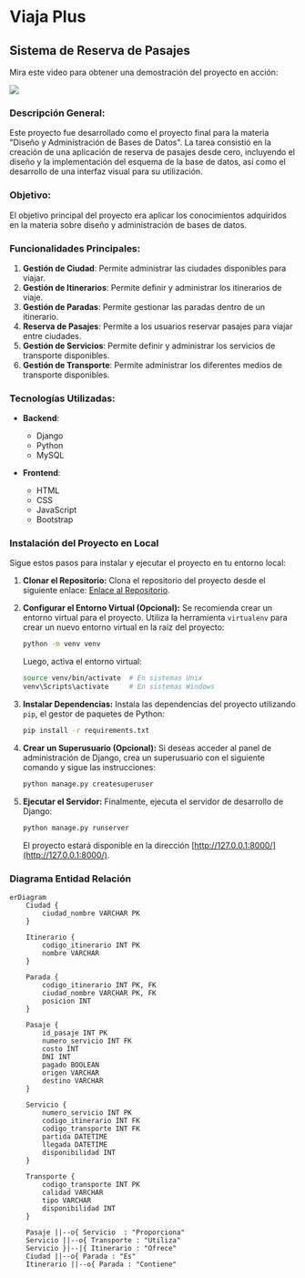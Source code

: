 # Viaja Plus
## Sistema de Reserva de Pasajes

Mira este video para obtener una demostración del proyecto en acción:

![](https://github.com/joseialegre/ViajaPlus/ViajaPlus.gif)

### Descripción General:
Este proyecto fue desarrollado como el proyecto final para la materia "Diseño y Administración de Bases de Datos". La tarea consistió en la creación de una aplicación de reserva de pasajes desde cero, incluyendo el diseño y la implementación del esquema de la base de datos, así como el desarrollo de una interfaz visual para su utilización.

### Objetivo:
El objetivo principal del proyecto era aplicar los conocimientos adquiridos en la materia sobre diseño y administración de bases de datos.

### Funcionalidades Principales:
1. **Gestión de Ciudad**: Permite administrar las ciudades disponibles para viajar.
2. **Gestión de Itinerarios**: Permite definir y administrar los itinerarios de viaje.
3. **Gestión de Paradas**: Permite gestionar las paradas dentro de un itinerario.
4. **Reserva de Pasajes**: Permite a los usuarios reservar pasajes para viajar entre ciudades.
5. **Gestión de Servicios**: Permite definir y administrar los servicios de transporte disponibles.
6. **Gestión de Transporte**: Permite administrar los diferentes medios de transporte disponibles.

### Tecnologías Utilizadas:
- **Backend**:
  - Django
  - Python
  - MySQL

- **Frontend**:
  - HTML
  - CSS
  - JavaScript
  - Bootstrap

### Instalación del Proyecto en Local

Sigue estos pasos para instalar y ejecutar el proyecto en tu entorno local:

1. **Clonar el Repositorio:**
   Clona el repositorio del proyecto desde el siguiente enlace: [Enlace al Repositorio](https://github.com/joseialegre/ViajaPlus).

2. **Configurar el Entorno Virtual (Opcional):**
   Se recomienda crear un entorno virtual para el proyecto. Utiliza la herramienta `virtualenv` para crear un nuevo entorno virtual en la raíz del proyecto:

   ```bash
   python -m venv venv
   ```

   Luego, activa el entorno virtual:

   ```bash
   source venv/bin/activate  # En sistemas Unix
   venv\Scripts\activate     # En sistemas Windows
   ```

3. **Instalar Dependencias:**
   Instala las dependencias del proyecto utilizando `pip`, el gestor de paquetes de Python:

   ```bash
   pip install -r requirements.txt
   ```

4. **Crear un Superusuario (Opcional):**
   Si deseas acceder al panel de administración de Django, crea un superusuario con el siguiente comando y sigue las instrucciones:

   ```bash
   python manage.py createsuperuser
   ```

6. **Ejecutar el Servidor:**
   Finalmente, ejecuta el servidor de desarrollo de Django:

   ```bash
   python manage.py runserver
   ```

   El proyecto estará disponible en la dirección [http://127.0.0.1:8000/](http://127.0.0.1:8000/).

### Diagrama Entidad Relación
```mermaid
erDiagram
    Ciudad {
        ciudad_nombre VARCHAR PK
    }

    Itinerario {
        codigo_itinerario INT PK
        nombre VARCHAR
    }

    Parada {
        codigo_itinerario INT PK, FK
        ciudad_nombre VARCHAR PK, FK
        posicion INT
    }

    Pasaje {
        id_pasaje INT PK
        numero_servicio INT FK
        costo INT
        DNI INT
        pagado BOOLEAN
        origen VARCHAR
        destino VARCHAR
    }

    Servicio {
        numero_servicio INT PK
        codigo_itinerario INT FK
        codigo_transporte INT FK
        partida DATETIME
        llegada DATETIME
        disponibilidad INT
    }

    Transporte {
        codigo_transporte INT PK
        calidad VARCHAR
        tipo VARCHAR
        disponibilidad INT
    }

    Pasaje ||--o{ Servicio  : "Proporciona"
    Servicio ||--o{ Transporte : "Utiliza"
    Servicio }|--|{ Itinerario : "Ofrece"
    Ciudad ||--o{ Parada : "Es"
    Itinerario ||--o{ Parada : "Contiene"

```